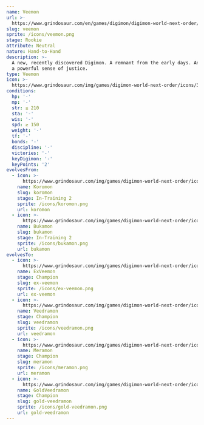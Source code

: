 ```yaml
---
name: Veemon
url: >-
  https://www.grindosaur.com/en/games/digimon/digimon-world-next-order/digimon/31-veemon
slug: veemon
sprite: /icons/veemon.png
stage: Rookie
attribute: Neutral
nature: Hand-to-Hand
description: >-
  A new, recently discovered Digimon. A remnant from the early days. An imp with
  a powerful sense of justice.
type: Veemon
icon: >-
  https://www.grindosaur.com/img/games/digimon-world-next-order/icons/31-veemon-icon.png
conditions:
  hp: '-'
  mp: '-'
  str: ≥ 210
  sta: '-'
  wis: '-'
  spd: ≥ 150
  weight: '-'
  tf: '-'
  bonds: '-'
  discipline: '-'
  victories: '-'
  keyDigimon: '-'
  keyPoints: '2'
evolvesFrom:
  - icon: >-
      https://www.grindosaur.com/img/games/digimon-world-next-order/icons/12-koromon-icon-small.png
    name: Koromon
    slug: koromon
    stage: In-Training 2
    sprite: /icons/koromon.png
    url: koromon
  - icon: >-
      https://www.grindosaur.com/img/games/digimon-world-next-order/icons/22-bukamon-icon-small.png
    name: Bukamon
    slug: bukamon
    stage: In-Training 2
    sprite: /icons/bukamon.png
    url: bukamon
evolvesTo:
  - icon: >-
      https://www.grindosaur.com/img/games/digimon-world-next-order/icons/67-exveemon-icon-small.png
    name: ExVeemon
    stage: Champion
    slug: ex-veemon
    sprite: /icons/ex-veemon.png
    url: ex-veemon
  - icon: >-
      https://www.grindosaur.com/img/games/digimon-world-next-order/icons/76-veedramon-icon-small.png
    name: Veedramon
    stage: Champion
    slug: veedramon
    sprite: /icons/veedramon.png
    url: veedramon
  - icon: >-
      https://www.grindosaur.com/img/games/digimon-world-next-order/icons/80-meramon-icon-small.png
    name: Meramon
    stage: Champion
    slug: meramon
    sprite: /icons/meramon.png
    url: meramon
  - icon: >-
      https://www.grindosaur.com/img/games/digimon-world-next-order/icons/99-goldveedramon-icon-small.png
    name: GoldVeedramon
    stage: Champion
    slug: gold-veedramon
    sprite: /icons/gold-veedramon.png
    url: gold-veedramon
---
```



